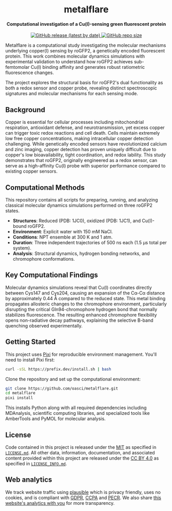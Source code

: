<h1 align="center">metalflare</h1>

<h4 align="center">Computational investigation of a Cu(I)-sensing green fluorescent protein</h4>

<p align="center">
    <a href="https://github.com/oasci/metalflare/releases">
        <img src="https://img.shields.io/github/v/release/oasci/metalflare" alt="GitHub release (latest by date)">
    </a>
    <a href="https://github.com/oasci/metalflare/" target="_blank">
        <img src="https://img.shields.io/github/repo-size/oasci/metalflare" alt="GitHub repo size">
    </a>
</p>


Metalflare is a computational study investigating the molecular mechanisms underlying copper(I) sensing by roGFP2, a genetically encoded fluorescent protein.
This work combines molecular dynamics simulations with experimental validation to understand how roGFP2 achieves sub-femtomolar Cu(I) binding affinity and generates robust ratiometric fluorescence changes.

The project explores the structural basis for roGFP2's dual functionality as both a redox sensor and copper probe, revealing distinct spectroscopic signatures and molecular mechanisms for each sensing mode.

## Background

Copper is essential for cellular processes including mitochondrial respiration, antioxidant defense, and neurotransmission, yet excess copper can trigger toxic redox reactions and cell death.
Cells maintain extremely low free copper concentrations, making intracellular copper detection challenging.
While genetically encoded sensors have revolutionized calcium and zinc imaging, copper detection has proven uniquely difficult due to copper's low bioavailability, tight coordination, and redox lability.
This study demonstrates that roGFP2, originally engineered as a redox sensor, can serve as a high-affinity Cu(I) probe with superior performance compared to existing copper sensors.

## Computational Methods

This repository contains all scripts for preparing, running, and analyzing classical molecular dynamics simulations performed on three roGFP2 states.

- **Structures**: Reduced (PDB: 1JC0), oxidized (PDB: 1JC1), and Cu(I)-bound roGFP2.
- **Environment**: Explicit water with 150 mM NaCl.
- **Conditions**: NPT ensemble at 300 K and 1 atm.
- **Duration**: Three independent trajectories of 500 ns each (1.5 μs total per system).
- **Analysis**: Structural dynamics, hydrogen bonding networks, and chromophore conformations.

## Key Computational Findings

Molecular dynamics simulations reveal that Cu(I) coordinates directly between Cys147 and Cys204, causing an expansion of the Cα-Cα distance by approximately 0.44 Å compared to the reduced state.
This metal binding propagates allosteric changes to the chromophore environment, particularly disrupting the critical Gln94-chromophore hydrogen bond that normally stabilizes fluorescence.
The resulting enhanced chromophore flexibility opens non-radiative decay pathways, explaining the selective B-band quenching observed experimentally.

## Getting Started

This project uses [Pixi](https://prefix.dev/docs/pixi/) for reproducible environment management.
You'll need to install Pixi first:

```bash
curl -sSL https://prefix.dev/install.sh | bash
```

Clone the repository and set up the computational environment:

```bash
git clone https://github.com/oasci/metalflare.git
cd metalflare
pixi install
```

This installs Python along with all required dependencies including MDAnalysis, scientific computing libraries, and specialized tools like AmberTools and PyMOL for molecular analysis.

## License

Code contained in this project is released under the [MIT][mit] as specified in [`LICENSE.md`](https://github.com/oasci/metalflare/blob/main/LICENSE.md).
All other data, information, documentation, and associated content provided within this project are released under the [CC BY 4.0][cc-by-4.0] as specified in [`LICENSE_INFO.md`](https://github.com/oasci/metalflare/blob/main/LICENSE_INFO.md).

## Web analytics

We track website traffic using [plausible][plausible] which is privacy friendly, uses no cookies, and is compliant with [GDPR][gdpr], [CCPA][ccpa] and [PECR][pecr].
We also share [this website's analytics with you][plausible-link] for more transparency.

[mit]: https://spdx.org/licenses/MIT.html
[cc-by-4.0]: https://creativecommons.org/licenses/by/4.0/
[plausible]: https://plausible.io
[plausible-link]: https://plausible.io/metalflare.oasci.org
[gdpr]: https://gdpr-info.eu/
[ccpa]: https://oag.ca.gov/privacy/ccpa
[pecr]: https://ico.org.uk/for-organisations/direct-marketing-and-privacy-and-electronic-communications/guide-to-pecr/what-are-pecr/
